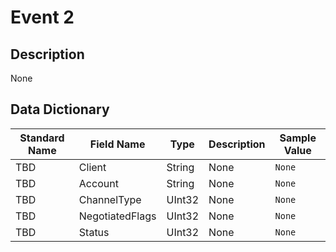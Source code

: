 # Event 2

## Description
None

## Data Dictionary
|Standard Name|Field Name|Type|Description|Sample Value|
|---|---|---|---|---|
|TBD|Client|String|None|`None`|
|TBD|Account|String|None|`None`|
|TBD|ChannelType|UInt32|None|`None`|
|TBD|NegotiatedFlags|UInt32|None|`None`|
|TBD|Status|UInt32|None|`None`|
